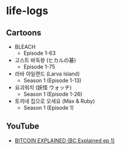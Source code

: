 # life-logs
## Cartoons
* BLEACH
  * Episode 1-63
* 고스트 바둑왕 (ヒカルの碁)
  * Episode 1-75
* 라바 아일랜드 (Larva Island)
  * Season 1 (Episode 1-13)
* 요괴워치 (妖怪 ウォッチ)
  * Season 1 (Episode 1-26)
* 토끼네 집으로 오세요 (Max & Ruby)
  * Season 1 (Episode 1)

## YouTube
* [BITCOIN EXPLAINED (BC Explained ep 1)](https://www.youtube.com/watch?v=YHjYt6Jm5j8)
